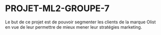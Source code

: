 # PROJET-ML2-GROUPE-7

Le but de ce projet est de pouvoir segmenter les clients de la marque Olist en vue de leur permettre de mieux mener leur stratégies marketing. 
